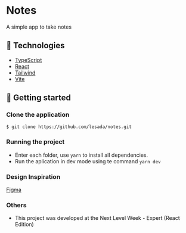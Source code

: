 # Notes

A simple app to take notes

## 🧪 Technologies

- [TypeScript](https://www.typescriptlang.org/)
- [React](https://react.dev/)
- [Tailwind](https://tailwindcss.com/)
- [Vite](https://vitejs.dev/)


## 🚀 Getting started

### Clone the application

`$ git clone https://github.com/lesada/notes.git`

### Running the project

- Enter each folder, use `yarn` to install all dependencies.
- Run the aplication in dev mode using te command `yarn dev`


### Design Inspiration

[Figma](https://www.figma.com/community/file/1336456128647909148/nlw-expert-notes)

### Others

- This project was developed at the Next Level Week - Expert (React Edition)
